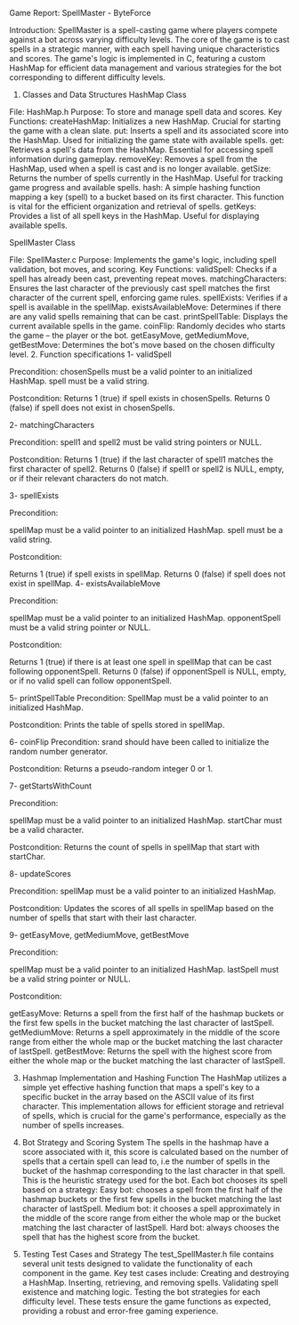 Game Report: SpellMaster - ByteForce

Introduction:
SpellMaster is a spell-casting game where players compete against a bot across varying difficulty levels. The core of the game is to cast spells in a strategic manner, with each spell having unique characteristics and scores. The game's logic is implemented in C, featuring a custom HashMap for efficient data management and various strategies for the bot corresponding to different difficulty levels.

1. Classes and Data Structures
HashMap Class

File: HashMap.h
Purpose: To store and manage spell data and scores.
Key Functions:
createHashMap: Initializes a new HashMap. Crucial for starting the game with a clean slate.
put: Inserts a spell and its associated score into the HashMap. Used for initializing the game state with available spells.
get: Retrieves a spell's data from the HashMap. Essential for accessing spell information during gameplay.
removeKey: Removes a spell from the HashMap, used when a spell is cast and is no longer available.
getSize: Returns the number of spells currently in the HashMap. Useful for tracking game progress and available spells.
hash: A simple hashing function mapping a key (spell) to a bucket based on its first character. This function is vital for the efficient organization and retrieval of spells.
getKeys: Provides a list of all spell keys in the HashMap. Useful for displaying available spells.

SpellMaster Class

File: SpellMaster.c
Purpose: Implements the game's logic, including spell validation, bot moves, and scoring.
Key Functions:
validSpell: Checks if a spell has already been cast, preventing repeat moves.
matchingCharacters: Ensures the last character of the previously cast spell matches the first character of the current spell, enforcing game rules.
spellExists: Verifies if a spell is available in the spellMap.
existsAvailableMove: Determines if there are any valid spells remaining that can be cast.
printSpellTable: Displays the current available spells in the game.
coinFlip: Randomly decides who starts the game – the player or the bot.
getEasyMove, getMediumMove, getBestMove: Determines the bot's move based on the chosen difficulty level.
2. Function specifications
1- validSpell

Precondition:
chosenSpells must be a valid pointer to an initialized HashMap.
spell must be a valid string.

Postcondition:
Returns 1 (true) if spell exists in chosenSpells.
Returns 0 (false) if spell does not exist in chosenSpells.

2- matchingCharacters

Precondition:
spell1 and spell2 must be valid string pointers or NULL.

Postcondition:
Returns 1 (true) if the last character of spell1 matches the first character of spell2.
Returns 0 (false) if spell1 or spell2 is NULL, empty, or if their relevant characters do not match.

3- spellExists

Precondition:

spellMap must be a valid pointer to an initialized HashMap.
spell must be a valid string.

Postcondition:

Returns 1 (true) if spell exists in spellMap.
Returns 0 (false) if spell does not exist in spellMap.
4- existsAvailableMove

Precondition:

spellMap must be a valid pointer to an initialized HashMap.
opponentSpell must be a valid string pointer or NULL.

Postcondition:

Returns 1 (true) if there is at least one spell in spellMap that can be cast following opponentSpell.
Returns 0 (false) if opponentSpell is NULL, empty, or if no valid spell can follow opponentSpell.

5- printSpellTable
Precondition:
SpellMap must be a valid pointer to an initialized HashMap.

Postcondition: 
Prints the table of spells stored in spellMap.

6- coinFlip
Precondition: 
srand should have been called to initialize the random number generator.

Postcondition: 
Returns a pseudo-random integer 0 or 1.

7- getStartsWithCount

Precondition:

spellMap must be a valid pointer to an initialized HashMap.
startChar must be a valid character.

Postcondition: 
Returns the count of spells in spellMap that start with startChar.

8- updateScores

Precondition: 
spellMap must be a valid pointer to an initialized HashMap.

Postcondition: 
Updates the scores of all spells in spellMap based on the number of spells that start with their last character.

9- getEasyMove, getMediumMove, getBestMove

Precondition:

spellMap must be a valid pointer to an initialized HashMap.
lastSpell must be a valid string pointer or NULL.

Postcondition:

getEasyMove: Returns a spell from the first half of the hashmap buckets or the first few spells in the bucket matching the last character of lastSpell.
getMediumMove: Returns a spell approximately in the middle of the score range from either the whole map or the bucket matching the last character of lastSpell.
getBestMove: Returns the spell with the highest score from either the whole map or the bucket matching the last character of lastSpell.

3. Hashmap Implementation and Hashing Function
The HashMap utilizes a simple yet effective hashing function that maps a spell's key to a specific bucket in the array based on the ASCII value of its first character. This implementation allows for efficient storage and retrieval of spells, which is crucial for the game's performance, especially as the number of spells increases.

4. Bot Strategy and Scoring System
The spells in the hashmap have a score associated with it, this score is calculated based on the number of spells that a certain spell can lead to, i.e the number of spells in the bucket of the hashmap corresponding to the last character in that spell. This is the heuristic strategy used for the bot. Each bot chooses its spell based on a strategy:
Easy bot: chooses a spell from the first half of the hashmap buckets or the first few spells in the bucket matching the last character of lastSpell.
Medium bot: it chooses a spell approximately in the middle of the score range from either the whole map or the bucket matching the last character of lastSpell.
Hard bot: always chooses the spell that has the highest score from the bucket.
5. Testing
Test Cases and Strategy
The test_SpellMaster.h file contains several unit tests designed to validate the functionality of each component in the game. Key test cases include:
Creating and destroying a HashMap.
Inserting, retrieving, and removing spells.
Validating spell existence and matching logic.
Testing the bot strategies for each difficulty level.
These tests ensure the game functions as expected, providing a robust and error-free gaming experience.

